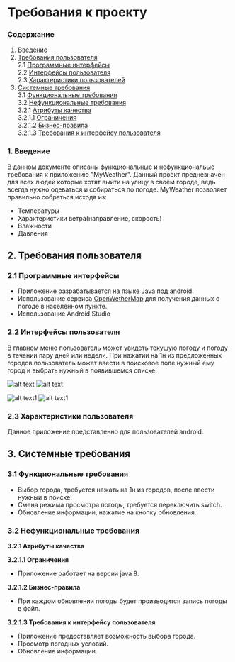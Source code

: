 # Требования к проекту### Содержание1. [Введение](#1)2. [Требования пользователя](#2) <br>2.1 [Программные интерфейсы](#2.1) <br>2.2 [Интерфейсы пользователя](#2.2) <br>2.3 [Характеристики пользователей](#2.3)<br>3. [Системные требования](#3)<br>3.1 [Функциональные требования](#3.1)<br> 3.2 [Нефункциональные требования](#3.2)<br>3.2.1 [Атрибуты качества](#3.2.1)<br>3.2.1.1 [Ограничения](#3.2.1.1)<br>3.2.1.2 [Бизнес-правила](#3.2.1.2)<br>3.2.1.3 [Требования к интерфейсу пользователя](#3.2.1.3)<br>### 1. Введение <a name="1"></a>В данном документе описаны функциональные и нефункциональые требования к приложению "MyWeather".Данный проект преднезначен для всех людей которые хотят выйти на улицу в своём городе, ведь всегда нужно одеваться и собираться по погоде.MyWeather позволяет правильно собраться исходя из:* Температуры* Характеристики ветра(направление, скорость)* Влажности* Давления## 2. Требования пользователя <a name="2"></a>### 2.1 Программные интерфейсы <a name="2.1"></a>* Приложение разрабатывается на языке Java под android.* Использование сервиса [OpenWetherMap](https://openweathermap.org) для получения данных о погоде в населённом пункте.* Использование Android Studio### 2.2 Интерфейсы пользователя <a name="2.2"></a>В главном меню пользователь может увидеть текущую погоду и погоду в течении пару дней или недели. При нажатии на 1н из предложенных городов пользователь может ввести в поисковое поле нужный ему город и выбрать нужный в появившемся списке.![alt text](https://github.com/vampir9939/Tritpo/blob/master/MyWeather/Documentation/Mockup/MainMenu.PNG "Application main window")![alt text](https://github.com/vampir9939/Tritpo/blob/master/MyWeather/Documentation/Mockup/MainMenu24h.PNG "Application main window 24h")![alt text1](https://github.com/vampir9939/Tritpo/blob/master/MyWeather/Documentation/Mockup/MainMenuWeek.PNG "Application main window Week")![alt text1](https://github.com/vampir9939/Tritpo/blob/master/MyWeather/Documentation/Mockup/СhooseSity.PNG "СhooseSity")### 2.3 Характеристики пользователя <a name="2.3"></a>Данное приложение представленно для пользователей android.## 3. Системные требования <a name="3"></a>### 3.1 Функциональные требования <a name="3.1"></a>* Выбор города, требуется нажать на 1н из городов, после ввести нужный в поиске.* Смена режима просмотра погоды, требуется переключить switch.* Обновление информации, нажатие на кнопку обновления.### 3.2 Нефункциональные требования <a name="3.2"></a>**3.2.1 Атрибуты качества<a name="3.2.1"></a>****3.2.1.1 Ограничения <a name="3.2.1.1"></a>*** Приложение работает на версии java 8.**3.2.1.2 Бизнес-правила <a name="3.2.1.2"></a>*** При каждом обновлении погоды будет производится запись погоды в файл.**3.2.1.3 Требования к интерфейсу пользователя <a name="3.2.1.3"></a>*** Приложение предоставляет возможность выбора города.* Просмотр погодных условий.* Обновление информации.